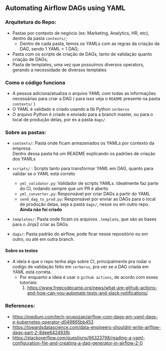 ## Automating Airflow DAGs using YAML

### Arquitetura do Repo:
- Pastas por contexto de negócio (ex: Marketing, Analytics, HR, etc), dentro da pasta `contexts/`;
  - Dentro de cada pasta, temos os YAMLs com as regras da criação da DAG, sendo 1 YAML = 1 DAG;
- Pasta com os scripts de criação de DAGs, tanto de validação quanto criação de DAGs;
- Pasta de templates, uma vez que possuímos diversos operators, gerando a necessidade de diversos templates

### Como o código funciona
- A pessoa adiciona/atualiza o arquivo YAML com todas as informações necessárias para criar a DAG (
  para isso veja o `README` presente na pasta `contexts/`
  )
- O YAML é validado e criado usando a lib Python `cerberus`
- O arquivo Python é criado e enviado para a branch master, ou para o local de produção delas, por ex a pasta `dags/`

### Sobre as pastas:
- `contexts/`: Pasta onde ficam armazenados os YAMLs por contexto da empresa.  
Dentro dessa pasta há um README explicando os padrões de criação dos YAMLs

- `scripts/` : Scripts tanto para transformar YAML em DAG, quanto para validar se o YAML está correto
    - `yml_validator.py`: Validador de scripts YAMLs. Idealmente faz parte do CI, rodando sempre que um PR é aberto
    - `yml_converter.py`: Responsável por criar DAGs a partir do YAML
    - `send_dag_to_prod.py`: Responsável por enviar as DAGs para o local de produção delas, seja a pasta `dags/`,
nesse ou em outro repo. **Ainda não foi criado**
      
- `templates/`: Pasta onde ficam os arquivos `.template`, que são as bases para o Jinja2 criar as DAGs.
    
- `dags/`: Pasta padrão do airflow, pode ficar nesse repositório ou em outro, ou até em outra branch. 

#### Sobre os testes
- A ideia é que o repo tenha algo sobre CI, principalmente pra rodar o codigo de validação feito em
`cerberus`, pra ver se a DAG criada em YAML está correta.
  - Por enquanto a ideia é usar o `github actions`, de acordo com esses tutoriais:
    1. https://www.freecodecamp.org/news/what-are-github-actions-and-how-can-you-automate-tests-and-slack-notifications/

### References:
  - https://medium.com/tech-grupozap/airflow-com-dags-em-yaml-dags-e-kubernetes-operator-d049865bb453
  - https://towardsdatascience.com/data-engineers-shouldnt-write-airflow-dags-part-2-8dee642493fb
  - https://stackoverflow.com/questions/66323798/reading-a-yaml-configuration-file-and-creating-a-dag-generator-in-airflow-2-0
